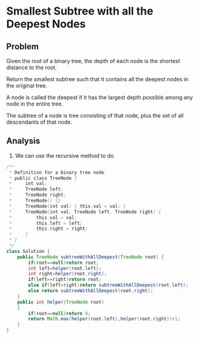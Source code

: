 # Smallest Subtree with all the Deepest Nodes
## Problem
Given the root of a binary tree, the depth of each node is the shortest distance to the root.

Return the smallest subtree such that it contains all the deepest nodes in the original tree.

A node is called the deepest if it has the largest depth possible among any node in the entire tree.

The subtree of a node is tree consisting of that node, plus the set of all descendants of that node.

## Analysis
1. We can use the recursive method to do 
```java
/**
 * Definition for a binary tree node.
 * public class TreeNode {
 *     int val;
 *     TreeNode left;
 *     TreeNode right;
 *     TreeNode() {}
 *     TreeNode(int val) { this.val = val; }
 *     TreeNode(int val, TreeNode left, TreeNode right) {
 *         this.val = val;
 *         this.left = left;
 *         this.right = right;
 *     }
 * }
 */
class Solution {
    public TreeNode subtreeWithAllDeepest(TreeNode root) {
        if(root==null)return root;
        int left=helper(root.left);
        int right=helper(root.right);
        if(left==right)return root;
        else if(left>right)return subtreeWithAllDeepest(root.left);
        else return subtreeWithAllDeepest(root.right);
    }
    public int helper(TreeNode root)
    {
        if(root==null)return 0;
        return Math.max(helper(root.left),helper(root.right))+1;
    }
}
```

